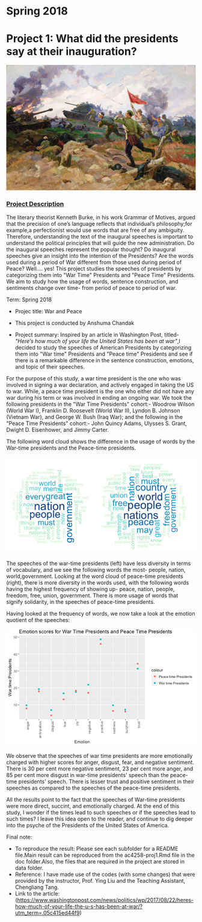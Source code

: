 # Spring 2018
# Project 1: What did the presidents say at their inauguration?

![image](figs/war.jpg)

### [Project Description](doc/)
The literary theorist Kenneth Burke, in his work Grammar of Motives, argued that the precision of one’s language reflects that individual’s philosophy;for example,a perfectionist would use words that are free of any ambiguity. Therefore, understanding the text of the inaugural speeches is important to understand the political principles that will guide the new administration. Do the inaugural speeches represent the popular thought? Do inaugural speeches give an insight into the intention of the Presidents? Are the words used during a period of War different from those used during period of Peace? Well.... yes! This project studies the speeches of presidents by categorizing them into "War Time" Presidents and "Peace Time" Presidents. We aim to study how the usage of words, sentence construction, and sentiments change over time- from period of peace to period of war.

Term: Spring 2018

+ Projec title: War and Peace
+ This project is conducted by Anshuma Chandak

+ Project summary:
Inspired by an article in Washington Post, titled-*"Here’s how much of your life the United States has been at war"*,I decided to study the speeches of American Presidents by categorizing them into "War time" Presidents and "Peace time" Presidents and see if there is a remarkable difference in the sentence construction, emotions, and topic of their speeches. 

For the purpose of this study, a war time president is the one who was involved in signing a war declaration, and actively engaged in taking the US to war. While, a peace time president is the one who either did not have any war during his term or was involved in ending an ongoing war. We took the following presidents in the "War Time Presidents" cohort:- Woodrow Wilson (World War I), Franklin D. Roosevelt (World War II), Lyndon B. Johnson (Vietnam War), and George W. Bush (Iraq War); and the following in the "Peace Time Presidents" cohort:- John Quincy Adams, Ulysses S. Grant, Dwight D. Eisenhower, and Jimmy Carter.

The following word cloud shows the difference in the usage of words by the War-time presidents and the Peace-time presidents. 

![image](figs/im1.png)

The speeches of the war-time presidents (left) have less diversity in terms of vocabulary, and we see the following words the most- people, nation, world,government. Looking at the word cloud of peace-time presidents (right), there is more diversity in the words used, with the following words having the highest frequency of showing up- peace, nation, people, freedom, free, union, government. There is more usage of words that signify solidarity, in the speeches of peace-time presidents.

Having looked at the frequency of words, we now take a look at the emotion quotient of the speeches:

![image](figs/im2.png)

We observe that the speeches of war time presidents are more emotionally charged with higher scores for anger, disgust, fear, and negative sentiment. There is 30 per cent more negative sentiment, 23 per cent more anger, and 85 per cent more disgust in war-time presidents' speech than the peace-time presidents' speech.  There is lesser trust and positive sentiment in their speeches as compared to the speeches of the peace-time presidents.

All the results point to the fact that the speeches of War-time presidents were more direct, succint, and emotionally charged. At the end of this study, I wonder if the times lead to such speeches or if the speeches lead to such times? I leave this idea open to the reader, and continue to dig deeper into the psyche of the Presidents of the United States of America. 

Final note:
* To reproduce the result: Please see each subfolder for a README file.Main result can be reproduced from the ac4258-proj1.Rmd file in the doc folder.Also, the files that are required in the project are stored in data folder.
* Reference: I have made use of the codes (with some changes) that were provided by the instructor, Prof. Ying Liu and the Teaching Assistant, Chengliang Tang.
* Link to the article: (https://www.washingtonpost.com/news/politics/wp/2017/08/22/heres-how-much-of-your-life-the-u-s-has-been-at-war/?utm_term=.05c415ed44f9)





